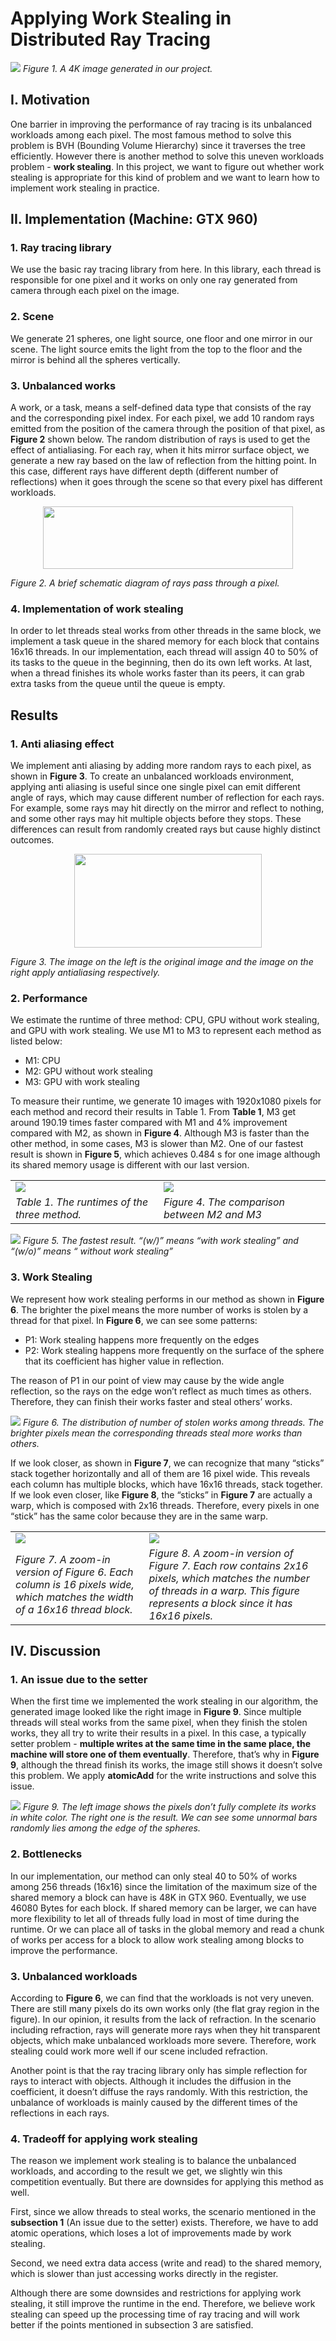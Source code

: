 # Applying Work Stealing in Distributed Ray Tracing

![](./assets/fig_1_cuda4K.png)
_Figure 1. A 4K image generated in our project._

## I. Motivation

One barrier in improving the performance of ray tracing is its unbalanced workloads among each pixel. The most famous method to solve this problem is BVH (Bounding Volume Hierarchy) since it traverses the tree efficiently. However there is another method to solve this uneven workloads problem - **work stealing**. In this project, we want to figure out whether work stealing is appropriate for this kind of problem and we want to learn how to implement work stealing in practice.

## II. Implementation (Machine: GTX 960)

### 1. Ray tracing library
We use the basic ray tracing library from here. In this library, each thread is responsible for one pixel and it works on only one ray generated from camera through each pixel on the image.

### 2. Scene
We generate 21 spheres, one light source, one floor and one mirror in our scene. The light source emits the light from the top to the floor and the mirror is behind all the spheres vertically.

### 3. Unbalanced works
A work, or a task, means a self-defined data type that consists of the ray and the corresponding pixel index. For each pixel, we add 10 random rays emitted from the position of the camera through the position of that pixel, as **Figure 2** shown below. The random distribution of rays is used to get the effect of antialiasing. For each ray, when it hits mirror surface object, we generate a new ray based on the law of reflection from the hitting point. In this case, different rays have different depth (different number of reflections) when it goes through the scene so that every pixel has different workloads.

<div style="text-align:center">
    <img src="./assets/fig_2.png" width="400" height="100"/>
</div>

_Figure 2. A brief schematic diagram of rays pass through a pixel._

### 4. Implementation of work stealing 
In order to let threads steal works from other threads in the same block, we implement a task queue in the shared memory for each block that contains 16x16 threads. In our implementation, each thread will assign 40 to 50% of its tasks to the queue in the beginning, then do its own left works. At last, when a thread finishes its whole works faster than its peers, it can grab extra tasks from the queue until the queue is empty.

## Results
### 1. Anti aliasing effect
We implement anti aliasing by adding more random rays to each pixel, as shown in **Figure 3**. To create an unbalanced workloads environment, applying anti aliasing is useful since one single pixel can emit different angle of rays, which may cause different number of reflection for each rays. For example, some rays may hit directly on the mirror and reflect to nothing, and some other rays may hit multiple objects before they stops. These differences can result from randomly created rays but cause highly distinct outcomes.

<div style="text-align:center">
    <img src="./assets/fig_3_antialiasing.png" width="300" height="150"/>
</div>

_Figure 3. The image on the left is the original image and the image on the right apply antialiasing respectively._

### 2. Performance
We estimate the runtime of three method: CPU, GPU without work stealing, and GPU with work stealing. We use M1 to M3 to represent each method as listed below:

- M1: CPU
- M2: GPU without work stealing
- M3: GPU with work stealing

To measure their runtime, we generate 10 images with 1920x1080 pixels for each method and record their results in Table 1. From **Table 1**, M3 get around 190.19 times faster compared with M1 and 4% improvement compared with M2, as shown in **Figure 4**. Although M3 is faster than the other method, in some cases, M3 is slower than M2. One of our fastest result is shown in **Figure 5**, which achieves 0.484 s for one image although its shared memory usage is different with our last version.

|                           |                         |
|---------------------------|-------------------------|
| ![](./assets/table_1.png) | ![](./assets/fig_4.png) |
|<div style="text-align: left"> _Table 1. The runtimes of the three method._ </div> | <div style="text-align: left"> _Figure 4. The comparison between M2 and M3_ </div>|


![](./assets/fig_5.png)
_Figure 5. The fastest result. “(w/)” means “with work stealing” and “(w/o)” means “ without work stealing”_

### 3. Work Stealing
We represent how work stealing performs in our method as shown in **Figure 6**. The brighter the pixel means the more number of works is stolen by a thread for that pixel. In **Figure 6**, we can see some patterns:

- P1: Work stealing happens more frequently on the edges
- P2: Work stealing happens more frequently on the surface of the sphere that its coefficient has higher value in reflection.

The reason of P1 in our point of view may cause by the wide angle reflection, so the rays on the edge won’t reflect as much times as others. Therefore, they can finish their works faster and steal others’ works.

![](./assets/fig_6.png)
_Figure 6. The distribution of number of stolen works among threads. The brighter pixels mean the corresponding threads steal more works than others._


If we look closer, as shown in **Figure 7**, we can recognize that many “sticks” stack together horizontally and all of them are 16 pixel wide. This reveals each column has multiple blocks, which have 16x16 threads, stack together. If we look even closer, like **Figure 8**, the “sticks” in **Figure 7** are actually a warp, which is composed with 2x16 threads. Therefore, every pixels in one “stick” has the same color because they are in the same warp.

|                          |                          |
|            -             |            -             |
![](./assets/fig_7.png)  |  ![](./assets/fig_8.png)
<div style="text-align: left"> _Figure 7. A zoom-in version of Figure 6. Each column is 16 pixels wide, which matches the width of a 16x16 thread block._ </div> | <div style="text-align: left"> _Figure 8. A zoom-in version of Figure 7. Each row contains 2x16 pixels, which matches the number of threads in a warp. This figure represents a block since it has 16x16 pixels._ </div>

## IV. Discussion

### 1. An issue due to the setter
When the first time we implemented the work stealing in our algorithm, the generated image looked like the right image in **Figure 9**. Since multiple threads will steal works from the same pixel, when they finish the stolen works, they all try to write their results in a pixel. In this case, a typically setter problem - **multiple writes at the same time in the same place, the machine will store one of them eventually**. Therefore, that’s why in **Figure 9**, although the thread finish its works, the image still shows it doesn’t solve this problem. We apply **atomicAdd** for the write instructions and solve this issue.

![](assets/fig_9.png)
_Figure 9. The left image shows the pixels don’t fully complete its works in white color. The right one is the result. We can see some unnormal bars randomly lies among the edge of the spheres._

### 2. Bottlenecks
In our implementation, our method can only steal 40 to 50% of works among 256 threads (16x16) since the limitation of the maximum size of the shared memory a block can have is 48K in GTX 960. Eventually, we use 46080 Bytes for each block. If shared memory can be larger, we can have more flexibility to let all of threads fully load in most of time during the runtime. Or we can place all of tasks in the global memory and read a chunk of works per access for a block to allow work stealing among blocks to improve the performance.

### 3. Unbalanced workloads
According to **Figure 6**, we can find that the workloads is not very uneven. There are still many pixels do its own works only (the flat gray region in the figure). In our opinion, it results from the lack of refraction. In the scenario including refraction, rays will generate more rays when they hit transparent objects, which make unbalanced workloads more severe. Therefore, work stealing could work more well if our scene included refraction. 

Another point is that the ray tracing library only has simple reflection for rays to interact with objects. Although it includes the diffusion in the coefficient, it doesn’t diffuse the rays randomly. With this restriction, the unbalance of workloads is mainly caused by the different times of the reflections in each rays.

### 4. Tradeoff for applying work stealing
The reason we implement work stealing is to balance the unbalanced workloads, and according to the result we get, we slightly win this competition eventually. But there are downsides for applying this method as well. 

First, since we allow threads to steal works, the scenario mentioned in the **subsection 1** (An issue due to the setter) exists. Therefore, we have to add atomic operations, which loses a lot of improvements made by work stealing. 

Second, we need extra data access (write and read) to the shared memory, which is slower than just accessing works directly in the register. 

Although there are some downsides and restrictions for applying work stealing, it still improve the runtime in the end. Therefore, we believe work stealing can speed up the processing time of ray tracing and will work better if the points mentioned in subsection 3 are satisfied. 